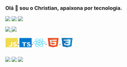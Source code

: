 ### Olá 👋  sou o Christian, apaixona por tecnologia.

<p align = "esquerdo">

<a href="https://instagram.com/christian_queiroz"><img src="https://img.shields.io/badge/-@christian_queiroz_-E4405F?style=flat-square&logo=Instagram&logoColor=white"/></a><a href="https://dicasparadevs.com.br"></a>
<a href="https://www.linkedin.com/in/christianvqueiroz"><img src="https://img.shields.io/badge/-christian%20queiroz%20-0077B5?style=flat-square&logo=Linkedin&logoColor=white"/></a>
<a href="mailto:christianvq@gmail.com"><img src="https://img.shields.io/badge/-christianvq@gmail.com-D14836?style=flat-square&logo=Gmail&logoColor=white"/></a>

</p>
<div>
  <a href="https://github.com/christianqueiroz">
  <img height="180em" src="https://github-readme-stats.vercel.app/api?username=christianqueiroz&show_icons=true&theme=dracula&include_all_commits=true&count_private=true"/>
  <img height="180em" src="https://github-readme-stats.vercel.app/api/top-langs/?username=christianqueiroz&layout=compact&langs_count=7&theme=dracula"/>
</div>
<div style="display: inline_block"><br>
  <img align="center" alt="Rafa-Js" height="30" width="40" src="https://raw.githubusercontent.com/devicons/devicon/master/icons/javascript/javascript-plain.svg">
  <img align="center" alt="Rafa-Ts" height="30" width="40" src="https://raw.githubusercontent.com/devicons/devicon/master/icons/typescript/typescript-plain.svg">
  <img align="center" alt="Rafa-React" height="30" width="40" src="https://raw.githubusercontent.com/devicons/devicon/master/icons/react/react-original.svg">
  <img align="center" alt="Rafa-HTML" height="30" width="40" src="https://raw.githubusercontent.com/devicons/devicon/master/icons/html5/html5-original.svg">
  <img align="center" alt="Rafa-CSS" height="30" width="40" src="https://raw.githubusercontent.com/devicons/devicon/master/icons/css3/css3-original.svg">
 
</div>
  
  ##
 
<div> 
 </a>
  <a href="https://instagram.com/christian_queiroz" target="_blank"><img src="https://img.shields.io/badge/-Instagram-%23E4405F?style=for-the-badge&logo=instagram&logoColor=white" target="_blank"></a>
  <a href = "mailto:christianvq@gmail.com"><img src="https://img.shields.io/badge/-Gmail-%23333?style=for-the-badge&logo=gmail&logoColor=white" target="_blank"></a>
  <a href="https://www.linkedin.com/in/christianvqueiroz" target="_blank"><img src="https://img.shields.io/badge/-LinkedIn-%230077B5?style=for-the-badge&logo=linkedin&logoColor=white" target="_blank"></a> 
<!--
**christianqueiroz/christianqueiroz** is a ✨ _special_ ✨ repository because its `README.md` (this file) appears on your GitHub profile.

Here are some ideas to get you started:

- 🔭 I’m currently working on ...
- 🌱 I’m currently learning ...
- 👯 I’m looking to collaborate on ...
- 🤔 I’m looking for help with ...
- 💬 Ask me about ...
- 📫 How to reach me: ...
- 😄 Pronouns: ...
- ⚡ Fun fact: ...
-->
